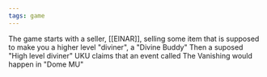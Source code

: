```yaml
---
tags: game
---
```

The game starts with a seller, [[EINAR]], selling some item that is supposed to make you a higher level "diviner", a "Divine Buddy" 
Then a suposed "High level diviner" UKU claims that an event called The Vanishing would happen in "Dome MU"